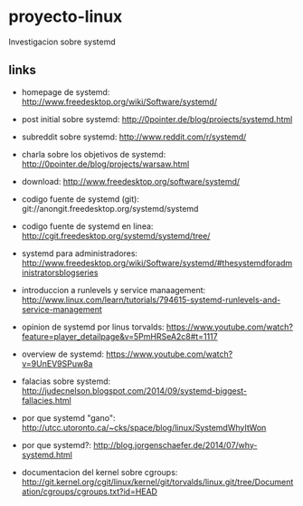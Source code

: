 # proyecto-linux
Investigacion sobre systemd

## links


- homepage de systemd: http://www.freedesktop.org/wiki/Software/systemd/
- post initial sobre systemd: http://0pointer.de/blog/projects/systemd.html
- subreddit sobre systemd: http://www.reddit.com/r/systemd/
- charla sobre los objetivos de systemd: http://0pointer.de/blog/projects/warsaw.html
- download: http://www.freedesktop.org/software/systemd/
- codigo fuente de systemd (git): git://anongit.freedesktop.org/systemd/systemd
- codigo fuente de systemd en linea: http://cgit.freedesktop.org/systemd/systemd/tree/
- systemd para administradores: http://www.freedesktop.org/wiki/Software/systemd/#thesystemdforadministratorsblogseries
- introduccion a runlevels y service manaagement: http://www.linux.com/learn/tutorials/794615-systemd-runlevels-and-service-management
- opinion de systemd por linus torvalds: https://www.youtube.com/watch?feature=player_detailpage&v=5PmHRSeA2c8#t=1117
- overview de systemd: https://www.youtube.com/watch?v=9UnEV9SPuw8a
- falacias sobre systemd: http://judecnelson.blogspot.com/2014/09/systemd-biggest-fallacies.html
- por que systemd "gano": http://utcc.utoronto.ca/~cks/space/blog/linux/SystemdWhyItWon
- por que systemd?: http://blog.jorgenschaefer.de/2014/07/why-systemd.html

- documentacion del kernel sobre cgroups: http://git.kernel.org/cgit/linux/kernel/git/torvalds/linux.git/tree/Documentation/cgroups/cgroups.txt?id=HEAD